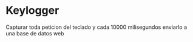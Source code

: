 # Keylogger
Capturar toda peticion del teclado y cada 10000 milisegundos enviarlo a una base de datos web
